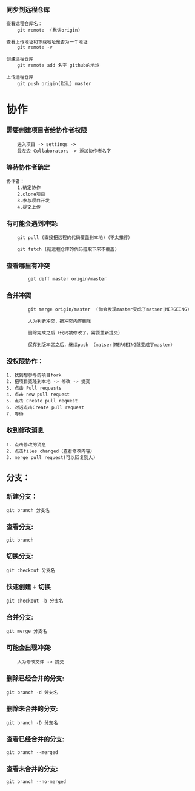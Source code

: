 ### 同步到远程仓库
    查看远程仓库名：
        git remote  (默认origin)

    查看上传地址和下载地址是否为一个地址
        git remote -v
    
    创建远程仓库
        git remote add 名字 github的地址

    上传远程仓库
        git push origin(默认) master

    
# 协作
###     需要创建项目者给协作者权限
        进入项目 -> settings -> 
        最左边 Collaborators -> 添加协作者名字

###     等待协作者确定

    协作者：
        1.确定协作
        2.clone项目
        3.参与项目开发
        4.提交上传

###     有可能会遇到冲突:
        git pull (直接把远程的代码覆盖到本地)（不太推荐）

        git fetch (把远程仓库的代码拉取下来不覆盖)

###        查看哪里有冲突
            git diff master origin/master

###  合并冲突
            git merge origin/master  (你会发现master变成了matser|MERGEING)

            人为判断冲突，把冲突内容删除

            删除完成之后（代码被修改了，需要重新提交）

            保存到版本区之后，继续push （matser|MERGEING就变成了master）

### 没权限协作：
    1. 找到想参与的项目fork
    2. 把项目克隆到本地 -> 修改 -> 提交
    3. 点击 Pull requests
    4. 点击 new pull request
    5. 点击 Create pull request
    6. 对话点击Create pull request
    7. 等待
    
### 收到修改消息
    1. 点击修改的消息
    2. 点击files changed（查看修改内容）
    3. merge pull request(可以回复别人)


## 分支：
### 新建分支：
   	git branch 分支名
   
### 查看分支:
   	git branch
   	
### 切换分支:
   	git checkout 分支名
   
###  快速创建 + 切换
   	git checkout -b 分支名
   	
### 合并分支:
   	git merge 分支名
   	
### 可能会出现冲突:
   		人为修改文件 -> 提交
   	
### 删除已经合并的分支:
   	git branch -d 分支名
   
###  删除未合并的分支:
   	git branch -D 分支名
   	
###    查看已经合并的分支:
   	git branch --merged
   	
###    查看未合并的分支:
   	git branch --no-merged
